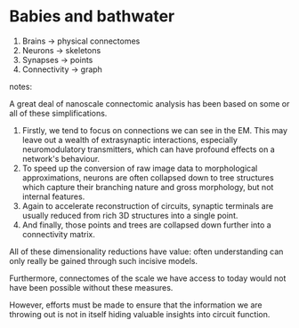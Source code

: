 # Babies and bathwater

1. Brains &rarr; physical connectomes
2. Neurons &rarr; skeletons
3. Synapses &rarr; points
4. Connectivity &rarr; graph

notes:

A great deal of nanoscale connectomic analysis has been based on some or
all of these simplifications.

1. Firstly, we tend to focus on connections we can see in the EM.
This may leave out a wealth of extrasynaptic interactions,
especially neuromodulatory transmitters, which can have profound effects
on a network's behaviour.
2. To speed up the conversion of raw image data to morphological
approximations, neurons are often collapsed down to tree structures
which capture their branching nature and gross morphology, but not
internal features.
3. Again to accelerate reconstruction of circuits, synaptic terminals
 are usually reduced from rich 3D structures into a single point.
4. And finally, those points and trees are collapsed down further into
a connectivity matrix.

All of these dimensionality reductions have value: often understanding
can only really be gained through such incisive models.

Furthermore, connectomes of the scale we have access to today would not
have been possible without these measures.

However, efforts must be made to ensure that the information we are
throwing out is not in itself hiding valuable insights into circuit
function.
